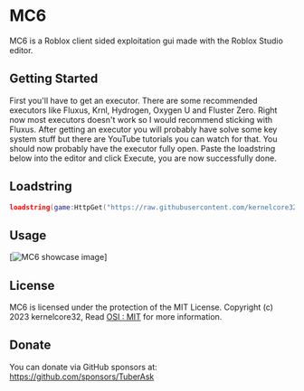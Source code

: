 # MC6
MC6 is a Roblox client sided exploitation gui made with the Roblox Studio editor.

## Getting Started
First you'll have to get an executor. There are some recommended executors like Fluxus, Krnl, Hydrogen, Oxygen U and Fluster Zero. Right now most executors doesn't work so I would recommend sticking with Fluxus. After getting an executor you will probably have solve some key system stuff but there are YouTube tutorials you can watch for that. You should now probably have the executor fully open. Paste the loadstring below into the editor and click Execute, you are now successfully done.

## Loadstring
```lua
loadstring(game:HttpGet("https://raw.githubusercontent.com/kernelcore32/MC6/main/main.lua"))()
```

## Usage
[![MC6 showcase image](https://cdn.discordapp.com/attachments/1179375927080267877/1183735924127965224/mc6showcase.png?ex=65896afd&is=6576f5fd&hm=0d74be9ceedaafb4dd1e7b724162ef69a62a0c0220fc22d93ddfddee9ea317a0&)]

## License
MC6 is licensed under the protection of the MIT License.
Copyright (c) 2023 kernelcore32,
Read [OSI : MIT](https://opensource.org/license/mit/) for more information.

## Donate
You can donate via GitHub sponsors at: https://github.com/sponsors/TuberAsk
